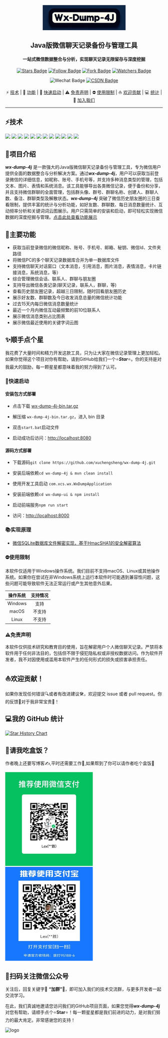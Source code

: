 <div align="center">
    <img alt="logo" src="image/banner.png" style="height: 80px">
</div>
<div align="center">
    <h2>Java版微信聊天记录备份与管理工具</h2>
    <h4>一站式微信数据整合与分析，实现聊天记录无限留存与深度挖掘</h4>
</div>
<p align="center">
    <a href="https://github.com/xuchengsheng/spring-reading/stargazers"><img src="https://img.shields.io/github/stars/xuchengsheng/wx-dump-4j?logo=github&logoColor=%23EF2D5E&label=Stars&labelColor=%23000000&color=%23EF2D5E&cacheSeconds=3600" alt="Stars Badge"/></a>
    <a href="https://github.com/xuchengsheng"><img src="https://img.shields.io/github/followers/xuchengsheng?label=Followers&logo=github&logoColor=%23FC521F&labelColor=%231A2477&color=%23FC521F&cacheSeconds=3600" alt="Follow Badge"></a>
    <a href="https://github.com/xuchengsheng/wx-dump-4j/fork"><img src="https://img.shields.io/github/forks/xuchengsheng/wx-dump-4j?label=Forks&logo=github&logoColor=%23F2BB13&labelColor=%23BE2323&color=%23F2BB13" alt="Fork Badge"></a>
    <a href="https://github.com/xuchengsheng/wx-dump-4j/watchers"><img src="https://img.shields.io/github/watchers/xuchengsheng/wx-dump-4j?label=Watchers&logo=github&logoColor=%23FF4655&labelColor=%234169E1&color=%23FF4655&cacheSeconds=3600" alt="Watchers Badge"></a>
</p>
<p align="center">
    <img src="https://img.shields.io/badge/WeChat-spring_reading-%2307C160?logo=wechat" alt="Wechat Badge"/>
    <a href="https://blog.csdn.net/duzhuang2399"><img src="https://img.shields.io/badge/dynamic/xml?url=https%3A%2F%2Fblog.csdn.net%2Fduzhuang2399&query=%2F%2F*%5B%40id%3D%22userSkin%22%5D%2Fdiv%5B1%5D%2Fdiv%5B2%5D%2Fdiv%5B1%5D%2Fdiv%2Fdiv%5B2%5D%2Fdiv%5B1%5D%2Fdiv%5B1%5D%2Fdiv%5B2%5D%2Fspan&logo=C&logoColor=red&label=CSDN&color=red&cacheSeconds=3600" alt="CSDN Badge"></a>
</p>
<p align="center">
    ⚡ <a href="#技术">技术</a>
    |
    👋 <a href="#功能">功能</a>
    |
    🚀 <a href="#快速启动">快速启动</a>
    |
    ⚠️ <a href="#免责声明">免责声明</a>
    |
    ⛔️ <a href="#使用限制">使用限制</a>
    |
    ⛵ <a href="#欢迎贡献">欢迎贡献</a>
    |
    💻 <a href="#我的 GitHub 统计">统计</a>
    |
    👥 <a href="#加入我们">加入我们</a>
</p>


---

## ⚡技术

<div align="left">
    <img src="https://img.shields.io/badge/Java-11%2B-%23437291?logo=openjdk&logoColor=%23437291"/>
    <img src="https://img.shields.io/badge/Spring-5.3.10-%23437291?logo=Spring&logoColor=%236DB33F&color=%236DB33F"/>
    <img src="https://img.shields.io/badge/SpringBoot-2.5.5-%23437291?logo=SpringBoot&logoColor=%236DB33F&color=%236DB33F"/>
    <img src="https://img.shields.io/badge/JNA-5.8.0-%23437291?logo=JNA&logoColor=%23228B22&color=%23228B22"/>
    <img src="https://img.shields.io/badge/Hutool-5.8.16-%23437291?logo=JNA&logoColor=%23F08080&color=%23F08080"/>
    <img src="https://img.shields.io/badge/easyexcel-5.8.16-%23437291?logo=JNA&logoColor=%23D2691E&color=%23D2691E"/>
    <img src="https://img.shields.io/badge/protobuf-3.25.1-%23437291?logo=JNA&logoColor=%23800080&color=%23800080"/>
    <img src="https://img.shields.io/badge/mapstruct-1.4.2-%23437291?logo=JNA&logoColor=%23DC143C&color=%23DC143C"/>
    <img src="https://img.shields.io/badge/druid-1.2.20-%23437291?logo=JNA&logoColor=%23C71585&color=%23C71585"/>
    <img src="https://img.shields.io/badge/mybatisPlus-3.5.4.1-%23437291?logo=JNA&logoColor=%234B0082&color=%234B0082"/>
    <img src="https://img.shields.io/badge/sqlite-3.34.0-%23437291?logo=JNA&logoColor=%230000CD&color=%230000CD"/>
    <img src="https://img.shields.io/badge/lombok-1.18.20-%23437291?logo=JNA&logoColor=%23008B8B&color=%23008B8B"/>

</div>

## 🎉项目介绍

***wx-dump-4j*** 是一款强大的Java版微信聊天记录备份与管理工具，专为微信用户提供全面的数据整合与分析解决方案。通过***wx-dump-4j***，用户可以获取当前登录微信的详细信息，如昵称、账号、手机号等，并支持多种消息类型的管理，包括文本、图片、表情和系统消息。该工具能够导出各类微信记录，便于备份和分享，并且支持微信群聊的全面管理，包括群头像、群号、群聊名称、创建人、群聊人数、备注、群聊类型及解散状态。***wx-dump-4j*** 突破了微信历史朋友圈的三日查看限制，提供丰富的统计与分析功能，如好友数、群聊数、每日消息数量统计、互动频率分析和关键词词云图展示。用户只需简单的安装和启动，即可轻松实现微信数据的深度挖掘与管理。[点击此处查看功能展示](docs/display.md)

## 👋主要功能

+ 获取当前登录微信的微信昵称、账号、手机号、邮箱、秘钥、微信Id、文件夹路径
+ 将微信PC的多个聊天记录数据库合并为单一数据库文件
+ 支持微信聊天对话窗口（文本消息，引用消息，图片消息，表情消息，卡片链接消息，系统消息，等）
+ 综合管理微信会话、联系人、群聊与朋友圈
+ 支持导出微信各类记录(聊天记录，联系人，群聊，等)
+ 查看历史朋友圈记录，超越三日限制，随时回看朋友圈历史
+ 展示好友数、群聊数及今日收发消息总量的微信统计功能
+ 过去15天内每日微信消息数量统计
+ 最近一个月内微信互动最频繁的前10位联系人
+ 展示微信消息类别占比图表
+ 展示微信最近使用的关键字词云图

## ✨顺手点个星

我花费了大量时间和精力开发这款工具，只为让大家在微信记录管理上更加轻松。如果你觉得这个项目对你有帮助，请到GitHub给我们一个⭐️***Star***⭐️。你的支持是对我最大的鼓励，每一颗星星都意味着我的努力得到了认可。

### 🚀快速启动

#### 安装包方式部署

- 点击下载 [wx-dump-4j-bin.tar.gz](https://github.com/xuchengsheng/wx-dump-4j/releases/download/v1.0.0/wx-dump-4j-bin.tar.gz)

- 解压缩 `wx-dump-4j-bin.tar.gz`，进入 bin 目录

- 双击`start.bat`启动文件

- 启动成功后访问：[http://localhost:8080](http://localhost:8080)

#### 源码方式部署

+ 下载源码`git clone https://github.com/xuchengsheng/wx-dump-4j.git`

+ 安装后端依赖`cd wx-dump-4j & mvn clean install`

+ 使用开发工具启动 `com.xcs.wx.WxDumpApplication`

+ 安装前端依赖`cd wx-dump-ui & npm install`

+ 启动前端服务`npm run start`

+ 访问：[http://localhost:8000](http://localhost:8000)

### 📚实现原理

+ [微信SQLite数据库文件解密实现，基于HmacSHA1的安全解密算法](docs/decrypt.md)

### ⛔️使用限制

本软件仅适用于Windows操作系统。我们目前不支持macOS、Linux或其他操作系统。如果你在尝试在非Windows系统上运行本软件时可能遇到兼容性问题，这些问题可能导致软件无法正常运行或产生其他意外后果。

| 操作系统 | 支持情况     |
|:--------:|:----------:|
| Windows  | 支持   |
| macOS    | 不支持     |
| Linux    | 不支持    |

### ⚠️免责声明

本软件仅供技术研究和教育目的使用，旨在解密用户个人微信聊天记录。严禁将本软件用于任何非法目的，包括但不限于侵犯隐私权或非授权数据访问。作为软件开发者，我不对因使用或滥用本软件产生的任何形式的损失或损害承担责任。

## ⛵欢迎贡献！

如果你发现任何错误🔍或者有改进建议🛠️，欢迎提交 issue 或者 pull request。你的反馈📢对于我非常宝贵💎！

## 💻我的 GitHub 统计

[![Star History Chart](https://api.star-history.com/svg?repos=xuchengsheng/wx-dump-4j&type=Date)](https://star-history.com/#xuchengsheng/wx-dump-4j&Date)

## 🍱请我吃盒饭？

作者晚上还要写博客✍️,平时还需要工作💼,如果帮到了你可以请作者吃个盒饭🥡
<div>
<img alt="logo" src="image/WeChatPay.png" style="width: 280px;height: 300px">
<img alt="logo" src="image/Alipay.png" style="width: 280px;height: 300px">
</div>



## 👥扫码关注微信公众号

关注后，回复关键字📲 **“加群”**📲，即可加入我们的技术交流群，与更多开发者一起交流学习。

在此，我们真诚地邀请您访问我们的GitHub项目页面，如果您觉得***wx-dump-4j***对您有帮助，请顺手点个⭐️**Star**⭐️！每一颗星星都是我们前进的动力，是对我们努力的最大肯定。非常感谢您的支持！

<div>
<img alt="logo" src="image/wechat-mp.png">
</div>